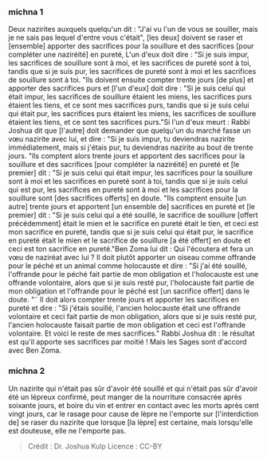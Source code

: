 
### michna 1
Deux nazirites auxquels quelqu'un dit : "J'ai vu l'un de vous se souiller, mais je ne sais pas lequel d'entre vous c'était", [les deux] doivent se raser et [ensemble] apporter des sacrifices pour la souillure et des sacrifices [pour compléter une naziréité] en pureté, L'un d'eux doit dire : "Si je suis impur, les sacrifices de souillure sont à moi, et les sacrifices de pureté sont à toi, tandis que si je suis pur, les sacrifices de pureté sont à moi et les sacrifices de souillure sont à toi. "Ils doivent ensuite compter trente jours [de plus] et apporter des sacrifices purs et [l'un d'eux] doit dire : "Si je suis celui qui était impur, les sacrifices de souillure étaient les miens, les sacrifices purs étaient les tiens, et ce sont mes sacrifices purs, tandis que si je suis celui qui était pur, les sacrifices purs étaient les miens, les sacrifices de souillure étaient les tiens, et ce sont tes sacrifices purs."Si l'un d'eux meurt : Rabbi Joshua dit que [l'autre] doit demander que quelqu'un du marché fasse un vœu nazirite avec lui, et dire : "Si je suis impur, tu deviendras nazirite immédiatement, mais si j'étais pur, tu deviendras nazirite au bout de trente jours. "Ils comptent alors trente jours et apportent des sacrifices pour la souillure et des sacrifices [pour compléter la naziréité] en pureté et [le premier] dit : "Si je suis celui qui était impur, les sacrifices pour la souillure sont à moi et les sacrifices en pureté sont à toi, tandis que si je suis celui qui est pur, les sacrifices en pureté sont à moi et les sacrifices pour la souillure sont [des sacrifices offerts] en doute. "Ils comptent ensuite [un autre] trente jours et apportent [un ensemble de] sacrifices en pureté et [le premier] dit : "Si je suis celui qui a été souillé, le sacrifice de souillure [offert précédemment] était le mien et le sacrifice en pureté était le tien, et ceci est mon sacrifice en pureté, tandis que si je suis celui qui était pur, le sacrifice en pureté était le mien et le sacrifice de souillure [a été offert] en doute et ceci est ton sacrifice en pureté."Ben Zoma lui dit :  Qui l'écoutera et fera un vœu de naziréat avec lui ? Il doit plutôt apporter un oiseau comme offrande pour le péché et un animal comme holocauste et dire : "Si j'ai été souillé, l'offrande pour le péché fait partie de mon obligation et l'holocauste est une offrande volontaire, alors que si je suis resté pur, l'holocauste fait partie de mon obligation et l'offrande pour le péché est [un sacrifice offert] dans le doute. "˜ Il doit alors compter trente jours et apporter les sacrifices en pureté et dire : "Si j'étais souillé, l'ancien holocauste était une offrande volontaire et ceci fait partie de mon obligation, alors que si je suis resté pur, l'ancien holocauste faisait partie de mon obligation et ceci est l'offrande volontaire. Et voici le reste de mes sacrifices." Rabbi Joshua dit : le résultat est qu'il apporte ses sacrifices par moitié ! Mais les Sages sont d'accord avec Ben Zoma.

### michna 2
Un nazirite qui n'était pas sûr d'avoir été souillé et qui n'était pas sûr d'avoir été un lépreux confirmé, peut manger de la nourriture consacrée après soixante jours, et boire du vin et entrer en contact avec les morts après cent vingt jours, car le rasage pour cause de lèpre ne l'emporte sur [l'interdiction de] se raser du nazirite que lorsque [la lèpre] est certaine, mais lorsqu'elle est douteuse, elle ne l'emporte pas.

>Crédit : Dr. Joshua Kulp
>Licence : CC-BY